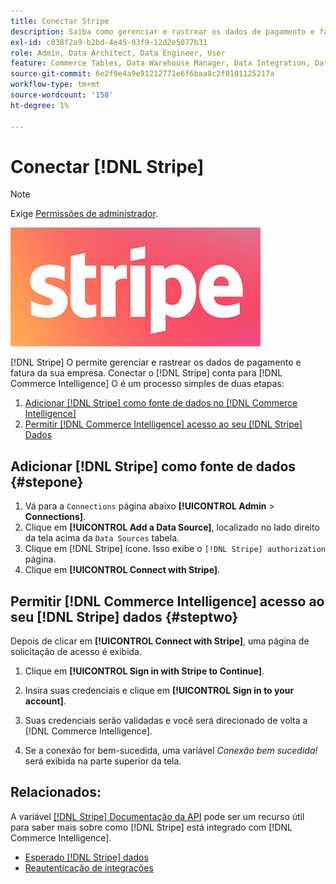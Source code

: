 ```yaml
---
title: Conectar Stripe
description: Saiba como gerenciar e rastrear os dados de pagamento e fatura de sua empresa.
exl-id: c038f2a9-b2bd-4e45-93f9-12d2e5077b31
role: Admin, Data Architect, Data Engineer, User
feature: Commerce Tables, Data Warehouse Manager, Data Integration, Data Import/Export
source-git-commit: 6e2f9e4a9e91212771e6f6baa8c2f8101125217a
workflow-type: tm+mt
source-wordcount: '158'
ht-degree: 1%

---
```


# Conectar [!DNL Stripe]

>[!NOTE]
>
>Exige [Permissões de administrador](../../../administrator/user-management/user-management.md).

![](../../../assets/stripe-logo.png)

[!DNL Stripe] O permite gerenciar e rastrear os dados de pagamento e fatura da sua empresa. Conectar o [!DNL Stripe] conta para [!DNL Commerce Intelligence] O é um processo simples de duas etapas:

1. [Adicionar [!DNL Stripe] como fonte de dados no [!DNL Commerce Intelligence]](#stepone)
1. [Permitir [!DNL Commerce Intelligence] acesso ao seu [!DNL Stripe] Dados](#steptwo)

## Adicionar [!DNL Stripe] como fonte de dados {#stepone}

1. Vá para a `Connections` página abaixo **[!UICONTROL Admin** > **Connections]**.
1. Clique em **[!UICONTROL Add a Data Source]**, localizado no lado direito da tela acima da `Data Sources` tabela.
1. Clique em [!DNL Stripe] ícone. Isso exibe o `[!DNL Stripe] authorization` página.
1. Clique em **[!UICONTROL Connect with Stripe]**.

## Permitir [!DNL Commerce Intelligence] acesso ao seu [!DNL Stripe] dados {#steptwo}

Depois de clicar em **[!UICONTROL Connect with Stripe]**, uma página de solicitação de acesso é exibida.

1. Clique em **[!UICONTROL Sign in with Stripe to Continue]**.

1. Insira suas credenciais e clique em **[!UICONTROL Sign in to your account]**.

1. Suas credenciais serão validadas e você será direcionado de volta a [!DNL Commerce Intelligence].

1. Se a conexão for bem-sucedida, uma variável *Conexão bem sucedida!* será exibida na parte superior da tela.

## Relacionados:

A variável [[!DNL Stripe] Documentação da API](https://stripe.com/docs/api) pode ser um recurso útil para saber mais sobre como [!DNL Stripe] está integrado com [!DNL Commerce Intelligence].

* [Esperado [!DNL Stripe] dados](../integrations/stripe-data.md)
* [Reautenticação de integrações](https://experienceleague.adobe.com/docs/commerce-knowledge-base/kb/how-to/mbi-reauthenticating-integrations.html)
